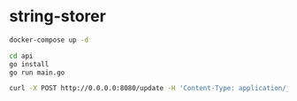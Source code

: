 # string-storer

```bash
docker-compose up -d
```

```bash
cd api
go install
go run main.go
```

```bash
curl -X POST http://0.0.0.0:8080/update -H 'Content-Type: application/json' -d '{"title":"a new title"}'
```

